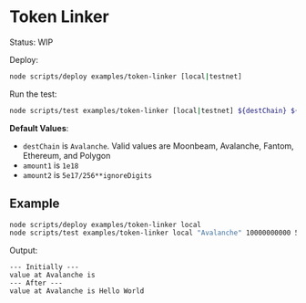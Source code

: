 # Token Linker

Status: WIP

Deploy:

```bash
node scripts/deploy examples/token-linker [local|testnet]
```

Run the test:

```bash
node scripts/test examples/token-linker [local|testnet] ${destChain} ${amount1} ${amount2}
```

**Default Values**:

-   `destChain` is `Avalanche`. Valid values are Moonbeam, Avalanche, Fantom, Ethereum, and Polygon
-   `amount1` is `1e18`
-   `amount2` is `5e17/256**ignoreDigits`

## Example

```bash
node scripts/deploy examples/token-linker local
node scripts/test examples/token-linker local "Avalanche" 10000000000 5000000000
```

Output:

```
--- Initially ---
value at Avalanche is
--- After ---
value at Avalanche is Hello World
```
